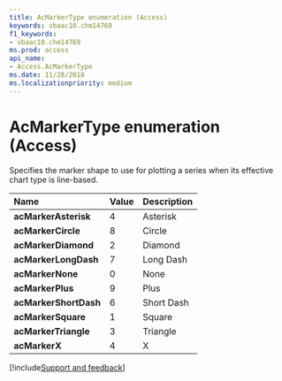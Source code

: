 ```yaml
---
title: AcMarkerType enumeration (Access)
keywords: vbaac10.chm14769
f1_keywords:
- vbaac10.chm14769
ms.prod: access
api_name:
- Access.AcMarkerType
ms.date: 11/28/2018
ms.localizationpriority: medium
---
```



# AcMarkerType enumeration (Access)

Specifies the marker shape to use for plotting a series when its effective chart type is line-based.

|Name|Value|Description|
|:-----|:-----|:-----|
|**acMarkerAsterisk**|4|Asterisk|
|**acMarkerCircle**|8|Circle|
|**acMarkerDiamond**|2|Diamond|
|**acMarkerLongDash**|7|Long Dash|
|**acMarkerNone**|0|None|
|**acMarkerPlus**|9|Plus|
|**acMarkerShortDash**|6|Short Dash|
|**acMarkerSquare**|1|Square|
|**acMarkerTriangle**|3|Triangle|
|**acMarkerX**|4|X|

[!include[Support and feedback](~/includes/feedback-boilerplate.md)]